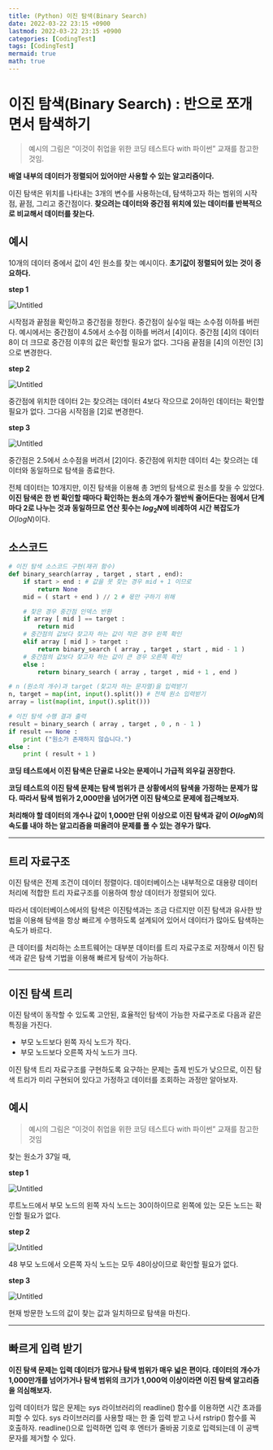 ```yaml
---
title: (Python) 이진 탐색(Binary Search)
date: 2022-03-22 23:15 +0900
lastmod: 2022-03-22 23:15 +0900
categories: [CodingTest]
tags: [CodingTest]
mermaid: true
math: true
---
```


# 이진 탐색(Binary Search) : **반으로 쪼개면서 탐색하기**

> 예시의 그림은 “이것이 취업을 위한 코딩 테스트다 with 파이썬” 교재를 참고한 것임.
>

**배열 내부의 데이터가 정렬되어 있어야만 사용할 수 있는 알고리즘이다.** 

이진 탐색은 위치를 나타내는 3개의 변수를 사용하는데, 탐색하고자 하는 범위의 시작점, 끝점, 그리고 중간점이다. **찾으려는 데이터와 중간점 위치에 있는 데이터를 반복적으로 비교해서 데이터를 찾는다.**

## 예시

10개의 데이터 중에서 값이 4인 원소를 찾는 예시이다. **초기값이 정렬되어 있는 것이 중요하다.**

**step 1**

![Untitled](/assets/img/2022-03-22-binarySearch1/Untitled.png)

시작점과 끝점을 확인하고 중간점을 정한다. 중간점이 실수일 때는 소수점 이하를 버린다. 예시에서는 중간점이 4.5에서 소수점 이하를 버려서 [4]이다. 중간점 [4]의 데이터 8이 더 크므로 중간점 이후의 값은 확인할 필요가 없다. 그다음 끝점을 [4]의 이전인 [3]으로 변경한다.

**step 2**

![Untitled](/assets/img/2022-03-22-binarySearch1/Untitled%201.png)

중간점에 위치한 데이터 2는 찾으려는 데이터 4보다 작으므로 2이하인 데이터는 확인할 필요가 없다. 그다음 시작점을 [2]로 변경한다. 

**step 3**

![Untitled](/assets/img/2022-03-22-binarySearch1/Untitled%202.png)

중간점은 2.5에서 소수점을 버려서 [2]이다. 중간점에 위치한 데이터 4는 찾으려는 데이터와 동일하므로 탐색을 종료한다. 

전체 데이터는 10개지만, 이진 탐색을 이용해 총 3번의 탐색으로 원소를 찾을 수 있었다. **이진 탐색은 한 번 확인할 때마다 확인하는 원소의 개수가 절반씩 줄어든다는 점에서 단계마다 2로 나누는 것과 동일하므로 연산 횟수는 $log_2N$에 비례하여 시간 복잡도가** $O(logN)$이다. 

## 소스코드

```python
# 이진 탐색 소스코드 구현(재귀 함수)
def binary_search(array , target , start , end):
    if start > end : # 값을 못 찾는 경우 mid + 1 이므로
        return None 
    mid = ( start + end ) // 2 # 몫만 구하기 위해

    # 찾은 경우 중간점 인덱스 반환
    if array [ mid ] == target :
        return mid
    # 중간점의 값보다 찾고자 하는 값이 작은 경우 왼쪽 확인
    elif array [ mid ] > target :
        return binary_search ( array , target , start , mid - 1 ) 
    # 중간점의 값보다 찾고자 하는 값이 큰 경우 오른쪽 확인
    else :
        return binary_search ( array , target , mid + 1 , end )

# n (원소의 개수)과 target (찾고자 하는 문자열)을 입력받기
n, target = map(int, input().split()) # 전체 원소 입력받기
array = list(map(int, input().split()))

# 이진 탐색 수행 결과 출력
result = binary_search ( array , target , 0 , n - 1 )
if result == None :
    print ("원소가 존재하지 않습니다.")
else :
    print ( result + 1 )
```

**코딩 테스트에서 이진 탐색은 단골로 나오는 문제이니 가급적 외우길 권장한다.** 

**코딩 테스트의 이진 탐색 문제는 탐색 범위가 큰 상황에서의 탐색을 가정하는 문제가 많다. 따라서 탐색 범위가 2,000만을 넘어가면 이진 탐색으로 문제에 접근해보자.** 

**처리해야 할 데이터의 개수나 값이 1,000만 단위 이상으로 이진 탐색과 같이 $O(logN)$의 속도를 내야 하는 알고리즘을 떠올려야 문제를 풀 수 있는 경우가 많다.** 

---

## 트리 자료구조

이진 탐색은 전제 조건이 데이터 정렬이다. 데이터베이스는 내부적으로 대용량 데이터 처리에 적합한 트리 자료구조를 이용하여 항상 데이터가 정렬되어 있다. 

따라서 데이터베이스에서의 탐색은 이진탐색과는 조금 다르지만 이진 탐색과 유사한 방법을 이용해 탐색을 항상 빠르게 수행하도록 설계되어 있어서 데이터가 많아도 탐색하는 속도가 바르다.

큰 데이터를 처리하는 소프트웨어는 대부분 데이터를 트리 자료구조로 저장해서 이진 탐색과 같은 탐색 기법을 이용해 빠르게 탐색이 가능하다. 

---

## 이진 탐색 트리

이진 탐색이 동작할 수 있도록 고안된, 효율적인 탐색이 가능한 자료구조로 다음과 같은 특징을 가진다.

- 부모 노드보다 왼쪽 자식 노드가 작다.
- 부모 노드보다 오른쪽 자식 노드가 크다.

이진 탐색 트리 자료구조를 구현하도록 요구하는 문제는 출제 빈도가 낮으므로, 이진 탐색 트리가 미리 구현되어 있다고 가정하고 데이터를 조회하는 과정만 알아보자.

## 예시

> 예시의 그림은 “이것이 취업을 위한 코딩 테스트다 with 파이썬” 교재를 참고한 것임
>

찾는 원소가 37일 때,

**step 1**

![Untitled](/assets/img/2022-03-22-binarySearch1/Untitled%203.png)

루트노드에서 부모 노드의 왼쪽 자식 노드는 30이하이므로 왼쪽에 있는 모든 노드는 확인할 필요가 없다. 

**step 2**

![Untitled](/assets/img/2022-03-22-binarySearch1/Untitled%204.png)

48 부모 노드에서 오른쪽 자식 노드는 모두 48이상이므로 확인할 필요가 없다. 

**step 3**

![Untitled](/assets/img/2022-03-22-binarySearch1/Untitled%205.png)

현재 방문한 노드의 값이 찾는 값과 일치하므로 탐색을 마친다.

---

## 빠르게 입력 받기

**이진 탐색 문제는 입력 데이터가 많거나 탐색 범위가 매우 넓은 편이다. 데이터의 개수가 1,000만개를 넘어가거나 탐색 범위의 크기가 1,000억 이상이라면 이진 탐색 알고리즘을 의심해보자.**

입력 데이터가 많은 문제는 sys 라이브러리의 readline() 함수를 이용하면 시간 초과를 피할 수 있다. sys 라이브러리를 사용할 때는 한 줄 입력 받고 나서 rstrip() 함수를 꼭 호출하자. readline()으로 입력하면 입력 후 엔터가 줄바꿈 기호로 입력되는데 이 공백 문자를 제거할 수 있다.